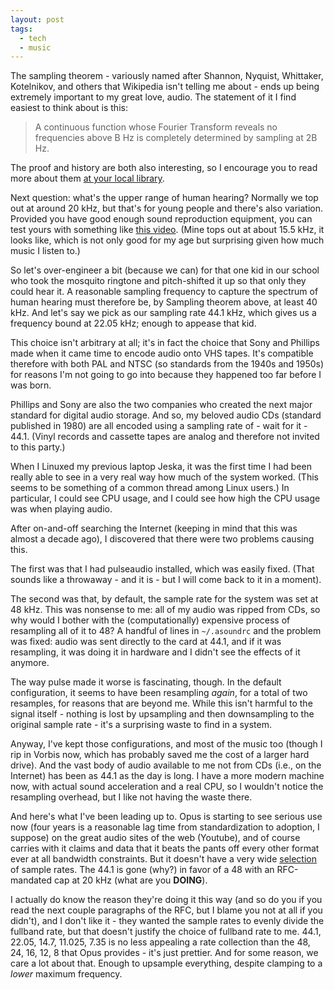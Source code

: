 ```yaml
---
layout: post
tags:
  - tech
  - music
---
```


The sampling theorem - variously named after Shannon, Nyquist, Whittaker,
Kotelnikov, and others that Wikipedia isn't telling me about - ends up being
extremely important to my great love, audio.  The statement of it I find
easiest to think about is this:

> A continuous function whose Fourier Transform reveals no frequencies above 
> B Hz is completely determined by sampling at 2B Hz.

The proof and history are both also interesting, so I encourage you to read
more about them
[at your local library](https://en.wikipedia.org/wiki/Nyquist%E2%80%93Shannon_sampling_theorem).

Next question: what's the upper range of human hearing?  Normally we top out
at around 20 kHz, but that's for young people and there's also variation.
Provided you have good enough sound reproduction equipment, you can test yours
with something like [this video](https://www.youtube.com/watch?v=qNf9nzvnd1k).
(Mine tops out at about 15.5 kHz, it looks like, which is not only good for my
age but surprising given how much music I listen to.)

So let's over-engineer a bit (because we can) for that one kid in our school
who took the mosquito ringtone and pitch-shifted it up so that only they could
hear it.  A reasonable sampling frequency to capture the spectrum of human
hearing must therefore be, by Sampling theorem above, at least 40 kHz.  And
let's say we pick as our sampling rate 44.1 kHz, which gives us a frequency
bound at 22.05 kHz; enough to appease that kid.

This choice isn't arbitrary at all; it's in fact the choice that Sony and
Phillips made when it came time to encode audio onto VHS tapes.  It's
compatible therefore with both PAL and NTSC (so standards from the 1940s and
1950s) for reasons I'm not going to go into because they happened too far
before I was born.

Phillips and Sony are also the two companies who created the next major
standard for digital audio storage.  And so, my beloved audio CDs (standard
published in 1980) are all encoded using a sampling rate of - wait for it -
44.1.  (Vinyl records and cassette tapes are analog and therefore not invited
to this party.)

When I Linuxed my previous laptop Jeska, it was the first time I had been
really able to see in a very real way how much of the system worked.  (This
seems to be something of a common thread among Linux users.)  In particular, I
could see CPU usage, and I could see how high the CPU usage was when playing
audio.

After on-and-off searching the Internet (keeping in mind that this was almost
a decade ago), I discovered that there were two problems causing this.

The first was that I had pulseaudio installed, which was easily fixed.  (That
sounds like a throwaway - and it is - but I will come back to it in a moment).

The second was that, by default, the sample rate for the system was set at 48
kHz.  This was nonsense to me: all of my audio was ripped from CDs, so why
would I bother with the (computationally) expensive process of resampling all
of it to 48?  A handful of lines in `~/.asoundrc` and the problem was fixed:
audio was sent directly to the card at 44.1, and if it was resampling, it was
doing it in hardware and I didn't see the effects of it anymore.

The way pulse made it worse is fascinating, though.  In the default
configuration, it seems to have been resampling *again*, for a total of two
resamples, for reasons that are beyond me.  While this isn't harmful to the
signal itself - nothing is lost by upsampling and then downsampling to the
original sample rate - it's a surprising waste to find in a system.

Anyway, I've kept those configurations, and most of the music too (though I
rip in Vorbis now, which has probably saved me the cost of a larger hard
drive).  And the vast body of audio available to me not from CDs (i.e., on the
Internet) has been as 44.1 as the day is long.  I have a more modern machine
now, with actual sound acceleration and a real CPU, so I wouldn't notice the
resampling overhead, but I like not having the waste there.

And here's what I've been leading up to.  Opus is starting to see serious use
now (four years is a reasonable lag time from standardization to adoption, I
suppose) on the great audio sites of the web (Youtube), and of course carries
with it claims and data that it beats the pants off every other format ever at
all bandwidth constraints.  But it doesn't have a very wide
[selection](https://tools.ietf.org/html/rfc6716#section-2) of sample rates.
The 44.1 is gone (why?) in favor of a 48 with an RFC-mandated cap at 20 kHz
(what are you **DOING**).

I actually do know the reason they're doing it this way (and so do you if you
read the next couple paragraphs of the RFC, but I blame you not at all if you
didn't), and I don't like it - they wanted the sample rates to evenly divide
the fullband rate, but that doesn't justify the choice of fullband rate to me.
44.1, 22.05, 14.7, 11.025, 7.35 is no less appealing a rate collection than
the 48, 24, 16, 12, 8 that Opus provides - it's just prettier.  And for some
reason, we care a lot about that.  Enough to upsample everything, despite
clamping to a *lower* maximum frequency.
